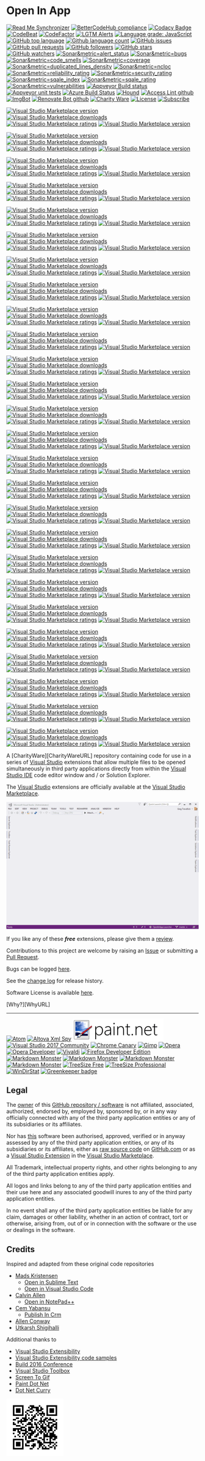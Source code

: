 [VersionNumberBadgeURL]: https://vsmarketplacebadge.apphb.com/version/GregTrevellick.OpenInEmacs.svg
[VSMarketplaceUrl]: https://marketplace.visualstudio.com/search?term=trevellick&target=VS&sortBy=Relevance
  
# Open In App

<!--BadgesSTART-->
<!-- Powered by https://github.com/GregTrevellick/ReadMeSynchronizer -->
[![Read Me Synchronizer](https://img.shields.io/badge/-powered%20by%20ReadMeSynchronizer-brightgreen.svg)](https://github.com/GregTrevellick/ReadMeSynchronizer)
[![BetterCodeHub compliance](https://bettercodehub.com/edge/badge/GregTrevellick/OpenInApp.Launcher?branch=master)](https://bettercodehub.com/results/GregTrevellick/OpenInApp.Launcher)
[![Codacy Badge](https://api.codacy.com/project/badge/Grade/e61c4dba8261497fb447379730e97a25)](https://www.codacy.com/project/gtrevellick/OpenInApp.Launcher/dashboard?utm_source=github.com&amp;utm_medium=referral&amp;utm_content=GregTrevellick/OpenInApp.Launcher&amp;utm_campaign=Badge_Grade_Dashboard)
[![CodeBeat](https://codebeat.co/badges/undefined)](https://codebeat.co/projects/github-com-gregtrevellick-openinapp.launcher-master)
[![CodeFactor](https://www.codefactor.io/repository/github/GregTrevellick/OpenInApp.Launcher/badge)](https://www.codefactor.io/repository/github/GregTrevellick/OpenInApp.Launcher)
  [![LGTM Alerts](https://img.shields.io/lgtm/alerts/g/GregTrevellick/OpenInApp.Launcher.svg?logo=lgtm&logoWidth=18)](https://lgtm.com/projects/g/GregTrevellick/OpenInApp.Launcher/alerts/)
[![Language grade: JavaScript](https://img.shields.io/lgtm/grade/javascript/g/GregTrevellick/OpenInApp.Launcher.svg?logo=lgtm&logoWidth=18)](https://lgtm.com/projects/g/GregTrevellick/OpenInApp.Launcher/context:javascript)
[![GitHub top language](https://img.shields.io/github/languages/top/GregTrevellick/OpenInApp.Launcher.svg)](https://github.com/GregTrevellick/OpenInApp.Launcher)
[![Github language count](https://img.shields.io/github/languages/count/GregTrevellick/OpenInApp.Launcher.svg)](https://github.com/GregTrevellick/OpenInApp.Launcher)
 [![GitHub issues](https://img.shields.io/github/issues-raw/GregTrevellick/OpenInApp.Launcher.svg)](https://github.com/GregTrevellick/OpenInApp.Launcher/issues)
[![GitHub pull requests](https://img.shields.io/github/issues-pr-raw/GregTrevellick/OpenInApp.Launcher.svg)](https://github.com/GregTrevellick/OpenInApp.Launcher/pulls)
[![GitHub followers](https://img.shields.io/github/followers/GregTrevellick.svg)](https://github.com/GregTrevellick?tab=followers)
[![GitHub stars](https://img.shields.io/github/stars/GregTrevellick/OpenInApp.Launcher.svg)](https://github.com/GregTrevellick/OpenInApp.Launcher)
[![GitHub watchers](https://img.shields.io/github/watchers/GregTrevellick/OpenInApp.Launcher.svg)](https://github.com/GregTrevellick/OpenInApp.Launcher/watchers)
[![Sonar&metric=alert_status](https://sonarcloud.io/api/project_badges/measure?project=OpenInApp.Launcher&metric=alert_status)](https://sonarcloud.io/dashboard?id=OpenInApp.Launcher)
[![Sonar&metric=bugs](https://sonarcloud.io/api/project_badges/measure?project=OpenInApp.Launcher&metric=bugs)](https://sonarcloud.io/component_measures?id=OpenInApp.Launcher&metric=bugs)
[![Sonar&metric=code_smells](https://sonarcloud.io/api/project_badges/measure?project=OpenInApp.Launcher&metric=code_smells)](https://sonarcloud.io/component_measures?id=OpenInApp.Launcher&metric=code_smells)
[![Sonar&metric=coverage](https://sonarcloud.io/api/project_badges/measure?project=OpenInApp.Launcher&metric=coverage)](https://sonarcloud.io/component_measures?id=OpenInApp.Launcher&metric=Coverage)
[![Sonar&metric=duplicated_lines_density](https://sonarcloud.io/api/project_badges/measure?project=OpenInApp.Launcher&metric=duplicated_lines_density)](https://sonarcloud.io/component_measures?id=OpenInApp.Launcher&metric=duplicated_lines)
[![Sonar&metric=ncloc](https://sonarcloud.io/api/project_badges/measure?project=OpenInApp.Launcher&metric=ncloc)](https://sonarcloud.io/component_measures?id=OpenInApp.Launcher&metric=ncloc)
[![Sonar&metric=reliability_rating](https://sonarcloud.io/api/project_badges/measure?project=OpenInApp.Launcher&metric=reliability_rating)](https://sonarcloud.io/component_measures?id=OpenInApp.Launcher&metric=reliability_rating)
[![Sonar&metric=security_rating](https://sonarcloud.io/api/project_badges/measure?project=OpenInApp.Launcher&metric=security_rating)](https://sonarcloud.io/component_measures?id=OpenInApp.Launcher&metric=security_rating)
[![Sonar&metric=sqale_index](https://sonarcloud.io/api/project_badges/measure?project=OpenInApp.Launcher&metric=sqale_index)](https://sonarcloud.io/component_measures?id=OpenInApp.Launcher&metric=sqale_index)
[![Sonar&metric=sqale_rating](https://sonarcloud.io/api/project_badges/measure?project=OpenInApp.Launcher&metric=sqale_rating)](https://sonarcloud.io/component_measures?id=OpenInApp.Launcher&metric=sqale_rating)
[![Sonar&metric=vulnerabilities](https://sonarcloud.io/api/project_badges/measure?project=OpenInApp.Launcher&metric=vulnerabilities)](https://sonarcloud.io/component_measures?id=OpenInApp.Launcher&metric=vulnerabilities)
[![Appveyor Build status](https://ci.appveyor.com/api/projects/status/0vwmtcboontemltq?svg=true)](https://ci.appveyor.com/project/GregTrevellick/OpenInApp-Launcher)
[![Appveyor unit tests](https://img.shields.io/appveyor/tests/GregTrevellick/OpenInApp-Launcher.svg)](https://ci.appveyor.com/project/GregTrevellick/OpenInApp-Launcher/build/tests)
[![Azure Build Status](https://gregtrevellick.visualstudio.com/OpenInApp.Launcher/_apis/build/status/OpenInApp.Launcher)](https://gregtrevellick.visualstudio.com/OpenInApp.Launcher/_build/latest?definitionId=10)
[![Hound](https://img.shields.io/badge/hound_ci-checked-brightgreen.svg)](https://houndci.com/)
[![Access Lint github](https://img.shields.io/badge/a11y-checked-brightgreen.svg)](https://www.accesslint.com)
[![ImgBot](https://img.shields.io/badge/images-optimized-brightgreen.svg)](https://imgbot.net/)
[![Renovate Bot github](https://img.shields.io/badge/renovatebot-checked-brightgreen.svg)](https://renovatebot.com/)
[![Charity Ware](https://img.shields.io/badge/charity%20ware-thank%20you-brightgreen.svg)](https://github.com/GregTrevellick/MiscellaneousArtefacts/wiki/Charity-Ware)
[![License](https://img.shields.io/github/license/gittools/gitlink.svg)](/LICENSE.txt)
[![Subscribe](https://img.shields.io/badge/subscribe%20to%20receive%20notificatons-grey.svg)](https://github.com/GregTrevellick/OpenInApp.Launcher/subscription)
 
[![Visual Studio Marketplace version](https://img.shields.io/badge/-OpenInAltovaXmlSpy-%23e2165e.svg)](https://marketplace.visualstudio.com/items?itemName=GregTrevellick.OpenInAltovaXmlSpy)
[![Visual Studio Marketplace downloads](https://vsmarketplacebadge.apphb.com/installs/GregTrevellick.OpenInAltovaXmlSpy.svg)](https://marketplace.visualstudio.com/items?itemName=GregTrevellick.OpenInAltovaXmlSpy)
[![Visual Studio Marketplace ratings](https://vsmarketplacebadge.apphb.com/rating/GregTrevellick.OpenInAltovaXmlSpy.svg)](https://marketplace.visualstudio.com/items?itemName=GregTrevellick.OpenInAltovaXmlSpy)
[![Visual Studio Marketplace version](https://vsmarketplacebadge.apphb.com/version/GregTrevellick.OpenInAltovaXmlSpy.svg)](https://marketplace.visualstudio.com/items?itemName=GregTrevellick.OpenInAltovaXmlSpy)


[![Visual Studio Marketplace version](https://img.shields.io/badge/-OpenInAndroidStudio-%23e2165e.svg)](https://marketplace.visualstudio.com/items?itemName=GregTrevellick.OpenInAndroidStudio)
[![Visual Studio Marketplace downloads](https://vsmarketplacebadge.apphb.com/installs/GregTrevellick.OpenInAndroidStudio.svg)](https://marketplace.visualstudio.com/items?itemName=GregTrevellick.OpenInAndroidStudio)
[![Visual Studio Marketplace ratings](https://vsmarketplacebadge.apphb.com/rating/GregTrevellick.OpenInAndroidStudio.svg)](https://marketplace.visualstudio.com/items?itemName=GregTrevellick.OpenInAndroidStudio)
[![Visual Studio Marketplace version](https://vsmarketplacebadge.apphb.com/version/GregTrevellick.OpenInAndroidStudio.svg)](https://marketplace.visualstudio.com/items?itemName=GregTrevellick.OpenInAndroidStudio)


[![Visual Studio Marketplace version](https://img.shields.io/badge/-OpenInAtom-%23e2165e.svg)](https://marketplace.visualstudio.com/items?itemName=GregTrevellick.OpenInAtom)
[![Visual Studio Marketplace downloads](https://vsmarketplacebadge.apphb.com/installs/GregTrevellick.OpenInAtom.svg)](https://marketplace.visualstudio.com/items?itemName=GregTrevellick.OpenInAtom)
[![Visual Studio Marketplace ratings](https://vsmarketplacebadge.apphb.com/rating/GregTrevellick.OpenInAtom.svg)](https://marketplace.visualstudio.com/items?itemName=GregTrevellick.OpenInAtom)
[![Visual Studio Marketplace version](https://vsmarketplacebadge.apphb.com/version/GregTrevellick.OpenInAtom.svg)](https://marketplace.visualstudio.com/items?itemName=GregTrevellick.OpenInAtom)


[![Visual Studio Marketplace version](https://img.shields.io/badge/-OpenInChromeCanary-%23e2165e.svg)](https://marketplace.visualstudio.com/items?itemName=GregTrevellick.OpenInChromeCanary)
[![Visual Studio Marketplace downloads](https://vsmarketplacebadge.apphb.com/installs/GregTrevellick.OpenInChromeCanary.svg)](https://marketplace.visualstudio.com/items?itemName=GregTrevellick.OpenInChromeCanary)
[![Visual Studio Marketplace ratings](https://vsmarketplacebadge.apphb.com/rating/GregTrevellick.OpenInChromeCanary.svg)](https://marketplace.visualstudio.com/items?itemName=GregTrevellick.OpenInChromeCanary)
[![Visual Studio Marketplace version](https://vsmarketplacebadge.apphb.com/version/GregTrevellick.OpenInChromeCanary.svg)](https://marketplace.visualstudio.com/items?itemName=GregTrevellick.OpenInChromeCanary)


[![Visual Studio Marketplace version](https://img.shields.io/badge/-OpenInEmacs-%23e2165e.svg)](https://marketplace.visualstudio.com/items?itemName=GregTrevellick.OpenInEmacs)
[![Visual Studio Marketplace downloads](https://vsmarketplacebadge.apphb.com/installs/GregTrevellick.OpenInEmacs.svg)](https://marketplace.visualstudio.com/items?itemName=GregTrevellick.OpenInEmacs)
[![Visual Studio Marketplace ratings](https://vsmarketplacebadge.apphb.com/rating/GregTrevellick.OpenInEmacs.svg)](https://marketplace.visualstudio.com/items?itemName=GregTrevellick.OpenInEmacs)
[![Visual Studio Marketplace version](https://vsmarketplacebadge.apphb.com/version/GregTrevellick.OpenInEmacs.svg)](https://marketplace.visualstudio.com/items?itemName=GregTrevellick.OpenInEmacs)


[![Visual Studio Marketplace version](https://img.shields.io/badge/-OpenInFirefoxDeveloperEdition-%23e2165e.svg)](https://marketplace.visualstudio.com/items?itemName=GregTrevellick.OpenInFirefoxDeveloperEdition)
[![Visual Studio Marketplace downloads](https://vsmarketplacebadge.apphb.com/installs/GregTrevellick.OpenInFirefoxDeveloperEdition.svg)](https://marketplace.visualstudio.com/items?itemName=GregTrevellick.OpenInFirefoxDeveloperEdition)
[![Visual Studio Marketplace ratings](https://vsmarketplacebadge.apphb.com/rating/GregTrevellick.OpenInFirefoxDeveloperEdition.svg)](https://marketplace.visualstudio.com/items?itemName=GregTrevellick.OpenInFirefoxDeveloperEdition)
[![Visual Studio Marketplace version](https://vsmarketplacebadge.apphb.com/version/GregTrevellick.OpenInFirefoxDeveloperEdition.svg)](https://marketplace.visualstudio.com/items?itemName=GregTrevellick.OpenInFirefoxDeveloperEdition)


[![Visual Studio Marketplace version](https://img.shields.io/badge/-OpeninGIMP-GNUImageManipulationProgram-%23e2165e.svg)](https://marketplace.visualstudio.com/items?itemName=GregTrevellick.OpeninGIMP-GNUImageManipulationProgram)
[![Visual Studio Marketplace downloads](https://vsmarketplacebadge.apphb.com/installs/GregTrevellick.OpeninGIMP-GNUImageManipulationProgram.svg)](https://marketplace.visualstudio.com/items?itemName=GregTrevellick.OpeninGIMP-GNUImageManipulationProgram)
[![Visual Studio Marketplace ratings](https://vsmarketplacebadge.apphb.com/rating/GregTrevellick.OpeninGIMP-GNUImageManipulationProgram.svg)](https://marketplace.visualstudio.com/items?itemName=GregTrevellick.OpeninGIMP-GNUImageManipulationProgram)
[![Visual Studio Marketplace version](https://vsmarketplacebadge.apphb.com/version/GregTrevellick.OpeninGIMP-GNUImageManipulationProgram.svg)](https://marketplace.visualstudio.com/items?itemName=GregTrevellick.OpeninGIMP-GNUImageManipulationProgram)


[![Visual Studio Marketplace version](https://img.shields.io/badge/-OpenInMarkdownMonster-%23e2165e.svg)](https://marketplace.visualstudio.com/items?itemName=GregTrevellick.OpenInMarkdownMonster)
[![Visual Studio Marketplace downloads](https://vsmarketplacebadge.apphb.com/installs/GregTrevellick.OpenInMarkdownMonster.svg)](https://marketplace.visualstudio.com/items?itemName=GregTrevellick.OpenInMarkdownMonster)
[![Visual Studio Marketplace ratings](https://vsmarketplacebadge.apphb.com/rating/GregTrevellick.OpenInMarkdownMonster.svg)](https://marketplace.visualstudio.com/items?itemName=GregTrevellick.OpenInMarkdownMonster)
[![Visual Studio Marketplace version](https://vsmarketplacebadge.apphb.com/version/GregTrevellick.OpenInMarkdownMonster.svg)](https://marketplace.visualstudio.com/items?itemName=GregTrevellick.OpenInMarkdownMonster)


[![Visual Studio Marketplace version](https://img.shields.io/badge/-OpenInMSPaint-%23e2165e.svg)](https://marketplace.visualstudio.com/items?itemName=GregTrevellick.OpenInMSPaint)
[![Visual Studio Marketplace downloads](https://vsmarketplacebadge.apphb.com/installs/GregTrevellick.OpenInMSPaint.svg)](https://marketplace.visualstudio.com/items?itemName=GregTrevellick.OpenInMSPaint)
[![Visual Studio Marketplace ratings](https://vsmarketplacebadge.apphb.com/rating/GregTrevellick.OpenInMSPaint.svg)](https://marketplace.visualstudio.com/items?itemName=GregTrevellick.OpenInMSPaint)
[![Visual Studio Marketplace version](https://vsmarketplacebadge.apphb.com/version/GregTrevellick.OpenInMSPaint.svg)](https://marketplace.visualstudio.com/items?itemName=GregTrevellick.OpenInMSPaint)


[![Visual Studio Marketplace version](https://img.shields.io/badge/-OpenInOpera-%23e2165e.svg)](https://marketplace.visualstudio.com/items?itemName=GregTrevellick.OpenInOpera)
[![Visual Studio Marketplace downloads](https://vsmarketplacebadge.apphb.com/installs/GregTrevellick.OpenInOpera.svg)](https://marketplace.visualstudio.com/items?itemName=GregTrevellick.OpenInOpera)
[![Visual Studio Marketplace ratings](https://vsmarketplacebadge.apphb.com/rating/GregTrevellick.OpenInOpera.svg)](https://marketplace.visualstudio.com/items?itemName=GregTrevellick.OpenInOpera)
[![Visual Studio Marketplace version](https://vsmarketplacebadge.apphb.com/version/GregTrevellick.OpenInOpera.svg)](https://marketplace.visualstudio.com/items?itemName=GregTrevellick.OpenInOpera)


[![Visual Studio Marketplace version](https://img.shields.io/badge/-OpenInOperaDeveloper-%23e2165e.svg)](https://marketplace.visualstudio.com/items?itemName=GregTrevellick.OpenInOperaDeveloper)
[![Visual Studio Marketplace downloads](https://vsmarketplacebadge.apphb.com/installs/GregTrevellick.OpenInOperaDeveloper.svg)](https://marketplace.visualstudio.com/items?itemName=GregTrevellick.OpenInOperaDeveloper)
[![Visual Studio Marketplace ratings](https://vsmarketplacebadge.apphb.com/rating/GregTrevellick.OpenInOperaDeveloper.svg)](https://marketplace.visualstudio.com/items?itemName=GregTrevellick.OpenInOperaDeveloper)
[![Visual Studio Marketplace version](https://vsmarketplacebadge.apphb.com/version/GregTrevellick.OpenInOperaDeveloper.svg)](https://marketplace.visualstudio.com/items?itemName=GregTrevellick.OpenInOperaDeveloper)


[![Visual Studio Marketplace version](https://img.shields.io/badge/-OpeninPaintNET-%23e2165e.svg)](https://marketplace.visualstudio.com/items?itemName=GregTrevellick.OpeninPaintNET)
[![Visual Studio Marketplace downloads](https://vsmarketplacebadge.apphb.com/installs/GregTrevellick.OpeninPaintNET.svg)](https://marketplace.visualstudio.com/items?itemName=GregTrevellick.OpeninPaintNET)
[![Visual Studio Marketplace ratings](https://vsmarketplacebadge.apphb.com/rating/GregTrevellick.OpeninPaintNET.svg)](https://marketplace.visualstudio.com/items?itemName=GregTrevellick.OpeninPaintNET)
[![Visual Studio Marketplace version](https://vsmarketplacebadge.apphb.com/version/GregTrevellick.OpeninPaintNET.svg)](https://marketplace.visualstudio.com/items?itemName=GregTrevellick.OpeninPaintNET)


[![Visual Studio Marketplace version](https://img.shields.io/badge/-OpenInTreeSizeFree-%23e2165e.svg)](https://marketplace.visualstudio.com/items?itemName=GregTrevellick.OpenInTreeSizeFree)
[![Visual Studio Marketplace downloads](https://vsmarketplacebadge.apphb.com/installs/GregTrevellick.OpenInTreeSizeFree.svg)](https://marketplace.visualstudio.com/items?itemName=GregTrevellick.OpenInTreeSizeFree)
[![Visual Studio Marketplace ratings](https://vsmarketplacebadge.apphb.com/rating/GregTrevellick.OpenInTreeSizeFree.svg)](https://marketplace.visualstudio.com/items?itemName=GregTrevellick.OpenInTreeSizeFree)
[![Visual Studio Marketplace version](https://vsmarketplacebadge.apphb.com/version/GregTrevellick.OpenInTreeSizeFree.svg)](https://marketplace.visualstudio.com/items?itemName=GregTrevellick.OpenInTreeSizeFree)


[![Visual Studio Marketplace version](https://img.shields.io/badge/-OpenInTreeSizeProfessional-%23e2165e.svg)](https://marketplace.visualstudio.com/items?itemName=GregTrevellick.OpenInTreeSizeProfessional)
[![Visual Studio Marketplace downloads](https://vsmarketplacebadge.apphb.com/installs/GregTrevellick.OpenInTreeSizeProfessional.svg)](https://marketplace.visualstudio.com/items?itemName=GregTrevellick.OpenInTreeSizeProfessional)
[![Visual Studio Marketplace ratings](https://vsmarketplacebadge.apphb.com/rating/GregTrevellick.OpenInTreeSizeProfessional.svg)](https://marketplace.visualstudio.com/items?itemName=GregTrevellick.OpenInTreeSizeProfessional)
[![Visual Studio Marketplace version](https://vsmarketplacebadge.apphb.com/version/GregTrevellick.OpenInTreeSizeProfessional.svg)](https://marketplace.visualstudio.com/items?itemName=GregTrevellick.OpenInTreeSizeProfessional)


[![Visual Studio Marketplace version](https://img.shields.io/badge/-OpenInVivaldi-%23e2165e.svg)](https://marketplace.visualstudio.com/items?itemName=GregTrevellick.OpenInVivaldi)
[![Visual Studio Marketplace downloads](https://vsmarketplacebadge.apphb.com/installs/GregTrevellick.OpenInVivaldi.svg)](https://marketplace.visualstudio.com/items?itemName=GregTrevellick.OpenInVivaldi)
[![Visual Studio Marketplace ratings](https://vsmarketplacebadge.apphb.com/rating/GregTrevellick.OpenInVivaldi.svg)](https://marketplace.visualstudio.com/items?itemName=GregTrevellick.OpenInVivaldi)
[![Visual Studio Marketplace version](https://vsmarketplacebadge.apphb.com/version/GregTrevellick.OpenInVivaldi.svg)](https://marketplace.visualstudio.com/items?itemName=GregTrevellick.OpenInVivaldi)


[![Visual Studio Marketplace version](https://img.shields.io/badge/-OpenInVisualStudio2012-%23e2165e.svg)](https://marketplace.visualstudio.com/items?itemName=GregTrevellick.OpenInVisualStudio2012)
[![Visual Studio Marketplace downloads](https://vsmarketplacebadge.apphb.com/installs/GregTrevellick.OpenInVisualStudio2012.svg)](https://marketplace.visualstudio.com/items?itemName=GregTrevellick.OpenInVisualStudio2012)
[![Visual Studio Marketplace ratings](https://vsmarketplacebadge.apphb.com/rating/GregTrevellick.OpenInVisualStudio2012.svg)](https://marketplace.visualstudio.com/items?itemName=GregTrevellick.OpenInVisualStudio2012)
[![Visual Studio Marketplace version](https://vsmarketplacebadge.apphb.com/version/GregTrevellick.OpenInVisualStudio2012.svg)](https://marketplace.visualstudio.com/items?itemName=GregTrevellick.OpenInVisualStudio2012)


[![Visual Studio Marketplace version](https://img.shields.io/badge/-OpenInVisualStudio2013-%23e2165e.svg)](https://marketplace.visualstudio.com/items?itemName=GregTrevellick.OpenInVisualStudio2013)
[![Visual Studio Marketplace downloads](https://vsmarketplacebadge.apphb.com/installs/GregTrevellick.OpenInVisualStudio2013.svg)](https://marketplace.visualstudio.com/items?itemName=GregTrevellick.OpenInVisualStudio2013)
[![Visual Studio Marketplace ratings](https://vsmarketplacebadge.apphb.com/rating/GregTrevellick.OpenInVisualStudio2013.svg)](https://marketplace.visualstudio.com/items?itemName=GregTrevellick.OpenInVisualStudio2013)
[![Visual Studio Marketplace version](https://vsmarketplacebadge.apphb.com/version/GregTrevellick.OpenInVisualStudio2013.svg)](https://marketplace.visualstudio.com/items?itemName=GregTrevellick.OpenInVisualStudio2013)


[![Visual Studio Marketplace version](https://img.shields.io/badge/-OpenInVisualStudio2015-%23e2165e.svg)](https://marketplace.visualstudio.com/items?itemName=GregTrevellick.OpenInVisualStudio2015)
[![Visual Studio Marketplace downloads](https://vsmarketplacebadge.apphb.com/installs/GregTrevellick.OpenInVisualStudio2015.svg)](https://marketplace.visualstudio.com/items?itemName=GregTrevellick.OpenInVisualStudio2015)
[![Visual Studio Marketplace ratings](https://vsmarketplacebadge.apphb.com/rating/GregTrevellick.OpenInVisualStudio2015.svg)](https://marketplace.visualstudio.com/items?itemName=GregTrevellick.OpenInVisualStudio2015)
[![Visual Studio Marketplace version](https://vsmarketplacebadge.apphb.com/version/GregTrevellick.OpenInVisualStudio2015.svg)](https://marketplace.visualstudio.com/items?itemName=GregTrevellick.OpenInVisualStudio2015)


[![Visual Studio Marketplace version](https://img.shields.io/badge/-OpenInVisualStudio2017Community-%23e2165e.svg)](https://marketplace.visualstudio.com/items?itemName=GregTrevellick.OpenInVisualStudio2017Community)
[![Visual Studio Marketplace downloads](https://vsmarketplacebadge.apphb.com/installs/GregTrevellick.OpenInVisualStudio2017Community.svg)](https://marketplace.visualstudio.com/items?itemName=GregTrevellick.OpenInVisualStudio2017Community)
[![Visual Studio Marketplace ratings](https://vsmarketplacebadge.apphb.com/rating/GregTrevellick.OpenInVisualStudio2017Community.svg)](https://marketplace.visualstudio.com/items?itemName=GregTrevellick.OpenInVisualStudio2017Community)
[![Visual Studio Marketplace version](https://vsmarketplacebadge.apphb.com/version/GregTrevellick.OpenInVisualStudio2017Community.svg)](https://marketplace.visualstudio.com/items?itemName=GregTrevellick.OpenInVisualStudio2017Community)


[![Visual Studio Marketplace version](https://img.shields.io/badge/-OpenInVisualStudio2017Enterprise-%23e2165e.svg)](https://marketplace.visualstudio.com/items?itemName=GregTrevellick.OpenInVisualStudio2017Enterprise)
[![Visual Studio Marketplace downloads](https://vsmarketplacebadge.apphb.com/installs/GregTrevellick.OpenInVisualStudio2017Enterprise.svg)](https://marketplace.visualstudio.com/items?itemName=GregTrevellick.OpenInVisualStudio2017Enterprise)
[![Visual Studio Marketplace ratings](https://vsmarketplacebadge.apphb.com/rating/GregTrevellick.OpenInVisualStudio2017Enterprise.svg)](https://marketplace.visualstudio.com/items?itemName=GregTrevellick.OpenInVisualStudio2017Enterprise)
[![Visual Studio Marketplace version](https://vsmarketplacebadge.apphb.com/version/GregTrevellick.OpenInVisualStudio2017Enterprise.svg)](https://marketplace.visualstudio.com/items?itemName=GregTrevellick.OpenInVisualStudio2017Enterprise)


[![Visual Studio Marketplace version](https://img.shields.io/badge/-OpenInVisualStudio2017Professional-%23e2165e.svg)](https://marketplace.visualstudio.com/items?itemName=GregTrevellick.OpenInVisualStudio2017Professional)
[![Visual Studio Marketplace downloads](https://vsmarketplacebadge.apphb.com/installs/GregTrevellick.OpenInVisualStudio2017Professional.svg)](https://marketplace.visualstudio.com/items?itemName=GregTrevellick.OpenInVisualStudio2017Professional)
[![Visual Studio Marketplace ratings](https://vsmarketplacebadge.apphb.com/rating/GregTrevellick.OpenInVisualStudio2017Professional.svg)](https://marketplace.visualstudio.com/items?itemName=GregTrevellick.OpenInVisualStudio2017Professional)
[![Visual Studio Marketplace version](https://vsmarketplacebadge.apphb.com/version/GregTrevellick.OpenInVisualStudio2017Professional.svg)](https://marketplace.visualstudio.com/items?itemName=GregTrevellick.OpenInVisualStudio2017Professional)


[![Visual Studio Marketplace version](https://img.shields.io/badge/-OpenInVisualStudio2019Community-%23e2165e.svg)](https://marketplace.visualstudio.com/items?itemName=GregTrevellick.OpenInVisualStudio2019Community)
[![Visual Studio Marketplace downloads](https://vsmarketplacebadge.apphb.com/installs/GregTrevellick.OpenInVisualStudio2019Community.svg)](https://marketplace.visualstudio.com/items?itemName=GregTrevellick.OpenInVisualStudio2019Community)
[![Visual Studio Marketplace ratings](https://vsmarketplacebadge.apphb.com/rating/GregTrevellick.OpenInVisualStudio2019Community.svg)](https://marketplace.visualstudio.com/items?itemName=GregTrevellick.OpenInVisualStudio2019Community)
[![Visual Studio Marketplace version](https://vsmarketplacebadge.apphb.com/version/GregTrevellick.OpenInVisualStudio2019Community.svg)](https://marketplace.visualstudio.com/items?itemName=GregTrevellick.OpenInVisualStudio2019Community)


[![Visual Studio Marketplace version](https://img.shields.io/badge/-OpenInVisualStudio2019Enterprise-%23e2165e.svg)](https://marketplace.visualstudio.com/items?itemName=GregTrevellick.OpenInVisualStudio2019Enterprise)
[![Visual Studio Marketplace downloads](https://vsmarketplacebadge.apphb.com/installs/GregTrevellick.OpenInVisualStudio2019Enterprise.svg)](https://marketplace.visualstudio.com/items?itemName=GregTrevellick.OpenInVisualStudio2019Enterprise)
[![Visual Studio Marketplace ratings](https://vsmarketplacebadge.apphb.com/rating/GregTrevellick.OpenInVisualStudio2019Enterprise.svg)](https://marketplace.visualstudio.com/items?itemName=GregTrevellick.OpenInVisualStudio2019Enterprise)
[![Visual Studio Marketplace version](https://vsmarketplacebadge.apphb.com/version/GregTrevellick.OpenInVisualStudio2019Enterprise.svg)](https://marketplace.visualstudio.com/items?itemName=GregTrevellick.OpenInVisualStudio2019Enterprise)


[![Visual Studio Marketplace version](https://img.shields.io/badge/-OpenInVisualStudio2019Professional-%23e2165e.svg)](https://marketplace.visualstudio.com/items?itemName=GregTrevellick.OpenInVisualStudio2019Professional)
[![Visual Studio Marketplace downloads](https://vsmarketplacebadge.apphb.com/installs/GregTrevellick.OpenInVisualStudio2019Professional.svg)](https://marketplace.visualstudio.com/items?itemName=GregTrevellick.OpenInVisualStudio2019Professional)
[![Visual Studio Marketplace ratings](https://vsmarketplacebadge.apphb.com/rating/GregTrevellick.OpenInVisualStudio2019Professional.svg)](https://marketplace.visualstudio.com/items?itemName=GregTrevellick.OpenInVisualStudio2019Professional)
[![Visual Studio Marketplace version](https://vsmarketplacebadge.apphb.com/version/GregTrevellick.OpenInVisualStudio2019Professional.svg)](https://marketplace.visualstudio.com/items?itemName=GregTrevellick.OpenInVisualStudio2019Professional)


[![Visual Studio Marketplace version](https://img.shields.io/badge/-OpenInWinDirStat-%23e2165e.svg)](https://marketplace.visualstudio.com/items?itemName=GregTrevellick.OpenInWinDirStat)
[![Visual Studio Marketplace downloads](https://vsmarketplacebadge.apphb.com/installs/GregTrevellick.OpenInWinDirStat.svg)](https://marketplace.visualstudio.com/items?itemName=GregTrevellick.OpenInWinDirStat)
[![Visual Studio Marketplace ratings](https://vsmarketplacebadge.apphb.com/rating/GregTrevellick.OpenInWinDirStat.svg)](https://marketplace.visualstudio.com/items?itemName=GregTrevellick.OpenInWinDirStat)
[![Visual Studio Marketplace version](https://vsmarketplacebadge.apphb.com/version/GregTrevellick.OpenInWinDirStat.svg)](https://marketplace.visualstudio.com/items?itemName=GregTrevellick.OpenInWinDirStat)


[![Visual Studio Marketplace version](https://img.shields.io/badge/-OpenInXamarinStudio-%23e2165e.svg)](https://marketplace.visualstudio.com/items?itemName=GregTrevellick.OpenInXamarinStudio)
[![Visual Studio Marketplace downloads](https://vsmarketplacebadge.apphb.com/installs/GregTrevellick.OpenInXamarinStudio.svg)](https://marketplace.visualstudio.com/items?itemName=GregTrevellick.OpenInXamarinStudio)
[![Visual Studio Marketplace ratings](https://vsmarketplacebadge.apphb.com/rating/GregTrevellick.OpenInXamarinStudio.svg)](https://marketplace.visualstudio.com/items?itemName=GregTrevellick.OpenInXamarinStudio)
[![Visual Studio Marketplace version](https://vsmarketplacebadge.apphb.com/version/GregTrevellick.OpenInXamarinStudio.svg)](https://marketplace.visualstudio.com/items?itemName=GregTrevellick.OpenInXamarinStudio)



<!--BadgesEND-->










A [CharityWare][CharityWareURL] repository containing code for use in a series of [Visual Studio][VisualStudioURL] extensions that allow multiple files to be opened simultaneously in third party applications directly from within the [Visual Studio IDE][VisualStudioURL] code editor window and / or Solution Explorer.

The [Visual Studio][VisualStudioURL] extensions are officially available at the [Visual Studio Marketplace][VSMarketplaceUrl].

![](Generic_ReadMeAnimatedUsage.gif)

If you like any of these ***free*** extensions, please give them a [review][VSMarketplaceUrl].

Contributions to this project are welcome by raising an [Issue][GitHubRepoIssuesURL] or submitting a [Pull Request][GitHubRepoPullRequestsURL].

Bugs can be logged [here][GitHubRepoIssuesURL].

See the [change log](CHANGELOG.md) for release history.

Software License is available [here](/LICENSE.txt).

[Why?][WhyURL]

---------------------------------------

[![Atom](VisualStudioMarketPlaceAssets/Atom/ThirdPartyLogo.png)](https://marketplace.visualstudio.com/items?itemName=GregTrevellick.OpeninAtom)
[![Altova Xml Spy](VisualStudioMarketPlaceAssets/AltovaXmlSpy/ThirdPartyLogo.png)](https://marketplace.visualstudio.com/items?itemName=GregTrevellick.OpeninAltovaXMLSpy)
[![Paint Dot Net](VisualStudioMarketPlaceAssets/PaintDotNet/ThirdPartyLogo.png)](https://marketplace.visualstudio.com/items?itemName=GregTrevellick.OpeninPaintNet)
[![Visual Studio 2017 Community](VisualStudioMarketPlaceAssets/VS2017Community/ThirdPartyLogo.png)](https://marketplace.visualstudio.com/items?itemName=GregTrevellick.OpeninVisualStudio2017Community)
[![Chrome Canary](VisualStudioMarketPlaceAssets/ChromeCanary/ThirdPartyLogo.png)](https://marketplace.visualstudio.com/items?itemName=GregTrevellick.OpeninChromeCanary)
[![Gimp](VisualStudioMarketPlaceAssets/Gimp/ThirdPartyLogo.png)](https://marketplace.visualstudio.com/items?itemName=GregTrevellick.OpeninGIMP-GNUImageManipulationProgram)
[![Opera](VisualStudioMarketPlaceAssets/Opera/ThirdPartyLogo.png)](https://marketplace.visualstudio.com/items?itemName=GregTrevellick.OpeninOpera)
[![Opera Developer](VisualStudioMarketPlaceAssets/OperaDeveloper/ThirdPartyLogo.png)](https://marketplace.visualstudio.com/items?itemName=GregTrevellick.OpeninOperaDeveloper)
[![Vivaldi](VisualStudioMarketPlaceAssets/Vivaldi/ThirdPartyLogo.png)](https://marketplace.visualstudio.com/items?itemName=GregTrevellick.OpeninVivaldi)
[![Firefox Developer Edition](VisualStudioMarketPlaceAssets/FirefoxDeveloperEdition/ThirdPartyLogo.png)](https://marketplace.visualstudio.com/items?itemName=GregTrevellick.OpeninFirefoxDeveloperEdition)
[![Markdown Monster](VisualStudioMarketPlaceAssets/MarkdownMonster/ThirdPartyLogo.png)](https://marketplace.visualstudio.com/items?itemName=GregTrevellick.OpeninMarkdownMonster)
[![Markdown Monster](VisualStudioMarketPlaceAssets/Emacs/ThirdPartyLogo.png)](https://marketplace.visualstudio.com/items?itemName=GregTrevellick.OpeninEmacs)
[![Markdown Monster](VisualStudioMarketPlaceAssets/MSPaint/ThirdPartyLogo.png)](https://marketplace.visualstudio.com/items?itemName=GregTrevellick.OpeninMSPaint)
[![Markdown Monster](VisualStudioMarketPlaceAssets/XamarinStudio/ThirdPartyLogo.png)](https://marketplace.visualstudio.com/items?itemName=GregTrevellick.OpeninXamarinStudio)
[![TreeSize Free](VisualStudioMarketPlaceAssets/TreeSizeFree/ThirdPartyLogo.png)](https://marketplace.visualstudio.com/items?itemName=GregTrevellick.OpeninTreeSizeFree)
[![TreeSize Professional](VisualStudioMarketPlaceAssets/TreeSizeProfessional/ThirdPartyLogo.png)](https://marketplace.visualstudio.com/items?itemName=GregTrevellick.OpeninTreeSizeProfessional)
[![WinDirStat](VisualStudioMarketPlaceAssets/WinDirStat/ThirdPartyLogo.png)](https://marketplace.visualstudio.com/items?itemName=GregTrevellick.OpeninWinDirStat) [![Greenkeeper badge](https://badges.greenkeeper.io/GregTrevellick/OpenInApp.Launcher.svg)](https://greenkeeper.io/)

## Legal

The [owner](https://github.com/GregTrevellick) of this [GitHub repository / software][GitHubRepoURL] is not affiliated, associated, authorized, endorsed by, employed by, sponsored by, or in any way officially connected with any of the third party application entities or any of its subsidiaries or its affiliates.

Nor has [this][GitHubRepoURL] software been authorised, approved, verified or in anyway assessed by any of the third party application entities, or any of its subsidiaries or its affiliates, either as [raw source code][GitHubRepoURL] on [GitHub.com](https://github.com/) or as a [Visual Studio Extension][VSMarketplaceUrl] in the [Visual Studio Marketplace](https://marketplace.visualstudio.com/vs).

All Trademark, intellectual property rights, and other rights belonging to any of the third party application entities  apply.

All logos and links belong to any of the third party application entities and their use here and any associated goodwill inures to any of the third party application entities.

In no event shall any of the third party application entities be liable for any claim, damages or other liability, whether in an action of contract, tort or otherwise, arising from, out of or in connection with the software or the use or dealings in the software.

## Credits

Inspired and adapted from these original code repositories

- [Mads Kristensen](https://github.com/madskristensen) 
  - [Open in Sublime Text](https://github.com/madskristensen/OpenInSublimeText/ "Open in Sublime Text")
  - [Open in Visual Studio Code](https://github.com/madskristensen/OpenInVsCode "Open in Visual Studio Code")
- [Calvin Allen](https://github.com/CalvinAllen) 
  - [Open in NotePad++](https://github.com/CalvinAllen/OpenInNotepadPlusPlus  "Open in NotePad++") 
- [Cem Yabansu](https://github.com/cemyabansu) 
  - [Publish In Crm](https://github.com/cemyabansu/PublishInCrm "Publish In Crm")
- [Allen Conway](http://www.allenconway.net/2015/06/using-opencover-and-reportgenerator-to.html) 
- [Utkarsh Shigihalli](https://www.visualstudiogeeks.com/devops/continuous-build-and-deployment-of-visual-studio-extensions)

Additional thanks to

- [Visual Studio Extensibility](http://www.visualstudioextensibility.com/)
- [Visual Studio Extensibility code samples](https://github.com/visualstudioextensibility/VSX-Samples)
- [Build 2016 Conference](https://channel9.msdn.com/Events/Build/2016/B886) 
- [Visual Studio Toolbox](https://channel9.msdn.com/Shows/Visual-Studio-Toolbox/Extensions-by-Mads-Kristensen)
- [Screen To Gif](http://www.screentogif.com/) 
- [Paint Dot Net](http://www.getpaint.net/)  
- [Dot Net Curry](https://github.com/dotnetcurry/grunt-gulp-visualstudio/tree/master/Gulp%20files%20for%20VS%202013)   

[![](chart_github.ioOpenInApp.Launcher.png)][GitHubPagesURL]






[AppVeyorProjectUrl]: https://ci.appveyor.com/project/GregTrevellick/openinapp-launcher
[AppVeyorProjectBuildStatusBadgeSvg]: https://ci.appveyor.com/api/projects/status/0vwmtcboontemltq?svg=true
[GitHubPagesURL]: https://gregtrevellick.github.io/OpenInApp.Launcher/
[GitHubRepoURL]: https://github.com/GregTrevellick/OpenInApp.Launcher
[GitHubRepoIssuesURL]: https://github.com/GregTrevellick/OpenInApp.Launcher/issues
[GitHubRepoPullRequestsURL]: https://github.com/GregTrevellick/OpenInApp.Launcher/pulls
[VisualStudioURL]: https://www.visualstudio.com/

